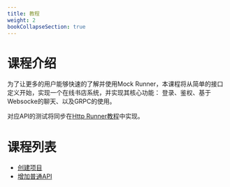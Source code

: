 ```yaml
---
title: 教程
weight: 2
bookCollapseSection: true
---
```


# 课程介绍

为了让更多的用户能够快速的了解并使用Mock Runner，本课程将从简单的接口定义开始，实现一个在线书店系统，并实现其核心功能： 登录、鉴权、基于Websocke的聊天、以及GRPC的使用。

对应API的测试将同步在[Http Runner教程](/docs/http-runner/tutorials)中实现。

# 课程列表

- [创建项目](./00)
- [增加普通API](./01)